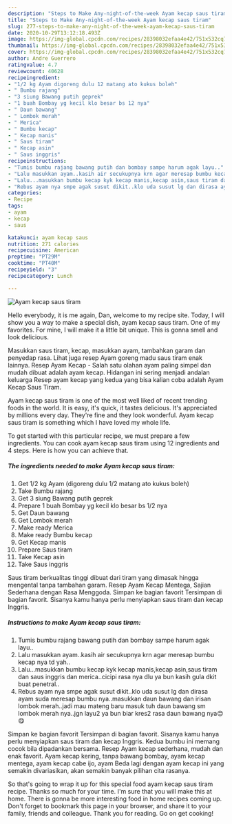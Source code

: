 ```yaml
---
description: "Steps to Make Any-night-of-the-week Ayam kecap saus tiram"
title: "Steps to Make Any-night-of-the-week Ayam kecap saus tiram"
slug: 277-steps-to-make-any-night-of-the-week-ayam-kecap-saus-tiram
date: 2020-10-29T13:12:18.493Z
image: https://img-global.cpcdn.com/recipes/28398032efaa4e42/751x532cq70/ayam-kecap-saus-tiram-foto-resep-utama.jpg
thumbnail: https://img-global.cpcdn.com/recipes/28398032efaa4e42/751x532cq70/ayam-kecap-saus-tiram-foto-resep-utama.jpg
cover: https://img-global.cpcdn.com/recipes/28398032efaa4e42/751x532cq70/ayam-kecap-saus-tiram-foto-resep-utama.jpg
author: Andre Guerrero
ratingvalue: 4.7
reviewcount: 40628
recipeingredient:
- "1/2 kg Ayam digoreng dulu 12 matang ato kukus boleh"
- " Bumbu rajang"
- "3 siung Bawang putih geprek"
- "1 buah Bombay yg kecil klo besar bs 12 nya"
- " Daun bawang"
- " Lombok merah"
- " Merica"
- " Bumbu kecap"
- " Kecap manis"
- " Saus tiram"
- " Kecap asin"
- " Saus inggris"
recipeinstructions:
- "Tumis bumbu rajang bawang putih dan bombay sampe harum agak layu.."
- "Lalu masukkan ayam..kasih air secukupnya krn agar meresap bumbu kecap nya td yah.."
- "Lalu...masukkan bumbu kecap kyk kecap manis,kecap asin,saus tiram dan saus inggris dan merica..cicipi rasa nya dlu ya bun kasih gula dkit buat penetral.."
- "Rebus ayam nya smpe agak susut dikit..klo uda susut lg dan dirasa ayam suda meresap bumbu nya..masukkan daun bawang dan irisan lombok merah..jadi mau mateng baru masuk tuh daun bawang sm lombok merah nya..jgn layu2 ya bun biar kres2 rasa daun bawang nya😊😋"
categories:
- Recipe
tags:
- ayam
- kecap
- saus

katakunci: ayam kecap saus 
nutrition: 271 calories
recipecuisine: American
preptime: "PT29M"
cooktime: "PT40M"
recipeyield: "3"
recipecategory: Lunch

---
```



![Ayam kecap saus tiram](https://img-global.cpcdn.com/recipes/28398032efaa4e42/751x532cq70/ayam-kecap-saus-tiram-foto-resep-utama.jpg)

Hello everybody, it is me again, Dan, welcome to my recipe site. Today, I will show you a way to make a special dish, ayam kecap saus tiram. One of my favorites. For mine, I will make it a little bit unique. This is gonna smell and look delicious.

Masukkan saus tiram, kecap, masukkan ayam, tambahkan garam dan penyedap rasa. Lihat juga resep Ayam goreng madu saus tiram enak lainnya. Resep Ayam Kecap - Salah satu olahan ayam paling simpel dan mudah dibuat adalah ayam kecap. Hidangan ini sering menjadi andalan keluarga Resep ayam kecap yang kedua yang bisa kalian coba adalah Ayam Kecap Saus Tiram.

Ayam kecap saus tiram is one of the most well liked of recent trending foods in the world. It is easy, it's quick, it tastes delicious. It's appreciated by millions every day. They're fine and they look wonderful. Ayam kecap saus tiram is something which I have loved my whole life.


To get started with this particular recipe, we must prepare a few ingredients. You can cook ayam kecap saus tiram using 12 ingredients and 4 steps. Here is how you can achieve that.

<!--inarticleads1-->

##### The ingredients needed to make Ayam kecap saus tiram:

1. Get 1/2 kg Ayam (digoreng dulu 1/2 matang ato kukus boleh)
1. Take  Bumbu rajang
1. Get 3 siung Bawang putih geprek
1. Prepare 1 buah Bombay yg kecil klo besar bs 1/2 nya
1. Get  Daun bawang
1. Get  Lombok merah
1. Make ready  Merica
1. Make ready  Bumbu kecap
1. Get  Kecap manis
1. Prepare  Saus tiram
1. Take  Kecap asin
1. Take  Saus inggris


Saus tiram berkualitas tinggi dibuat dari tiram yang dimasak hingga mengental tanpa tambahan garam. Resep Ayam Kecap Mentega, Sajian Sederhana dengan Rasa Menggoda. Simpan ke bagian favorit Tersimpan di bagian favorit. Sisanya kamu hanya perlu menyiapkan saus tiram dan kecap Inggris. 

<!--inarticleads2-->

##### Instructions to make Ayam kecap saus tiram:

1. Tumis bumbu rajang bawang putih dan bombay sampe harum agak layu..
1. Lalu masukkan ayam..kasih air secukupnya krn agar meresap bumbu kecap nya td yah..
1. Lalu...masukkan bumbu kecap kyk kecap manis,kecap asin,saus tiram dan saus inggris dan merica..cicipi rasa nya dlu ya bun kasih gula dkit buat penetral..
1. Rebus ayam nya smpe agak susut dikit..klo uda susut lg dan dirasa ayam suda meresap bumbu nya..masukkan daun bawang dan irisan lombok merah..jadi mau mateng baru masuk tuh daun bawang sm lombok merah nya..jgn layu2 ya bun biar kres2 rasa daun bawang nya😊😋


Simpan ke bagian favorit Tersimpan di bagian favorit. Sisanya kamu hanya perlu menyiapkan saus tiram dan kecap Inggris. Kedua bumbu ini memang cocok bila dipadankan bersama. Resep Ayam kecap sederhana, mudah dan enak favorit. Ayam kecap kering, tanpa bawang bombay, ayam kecap mentega, ayam kecap cabe ijo, ayam Beda lagi dengan ayam kecap ini yang semakin divariasikan, akan semakin banyak pilihan cita rasanya. 

So that's going to wrap it up for this special food ayam kecap saus tiram recipe. Thanks so much for your time. I'm sure that you will make this at home. There is gonna be more interesting food in home recipes coming up. Don't forget to bookmark this page in your browser, and share it to your family, friends and colleague. Thank you for reading. Go on get cooking!
